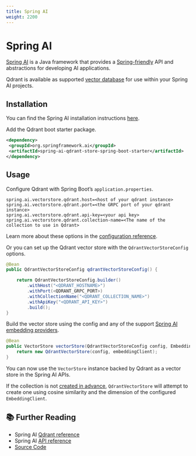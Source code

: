 ```yaml
---
title: Spring AI
weight: 2200
---
```


# Spring AI

[Spring AI](https://docs.spring.io/spring-ai/reference/) is a Java framework that provides a [Spring-friendly](https://spring.io/) API and abstractions for developing AI applications.

Qdrant is available as supported [vector database](https://qdrant.tech/articles/what-is-a-vector-database/) for use within your Spring AI projects.

## Installation

You can find the Spring AI installation instructions [here](https://docs.spring.io/spring-ai/reference/getting-started.html).

Add the Qdrant boot starter package.

```xml
<dependency>
 <groupId>org.springframework.ai</groupId>
 <artifactId>spring-ai-qdrant-store-spring-boot-starter</artifactId>
</dependency>
```

## Usage

Configure Qdrant with Spring Boot’s `application.properties`.

```
spring.ai.vectorstore.qdrant.host=<host of your qdrant instance>
spring.ai.vectorstore.qdrant.port=<the GRPC port of your qdrant instance>
spring.ai.vectorstore.qdrant.api-key=<your api key>
spring.ai.vectorstore.qdrant.collection-name=<The name of the collection to use in Qdrant>
```

Learn more about these options in the [configuration reference](https://docs.spring.io/spring-ai/reference/api/vectordbs/qdrant.html#qdrant-vectorstore-properties).

Or you can set up the Qdrant vector store with the `QdrantVectorStoreConfig` options.

```java
@Bean
public QdrantVectorStoreConfig qdrantVectorStoreConfig() {

    return QdrantVectorStoreConfig.builder()
        .withHost("<QDRANT_HOSTNAME>")
        .withPort(<QDRANT_GRPC_PORT>)
        .withCollectionName("<QDRANT_COLLECTION_NAME>")
        .withApiKey("<QDRANT_API_KEY>")
        .build();
}
```

Build the vector store using the config and any of the support [Spring AI embedding providers](https://docs.spring.io/spring-ai/reference/api/embeddings.html#available-implementations).

```java
@Bean
public VectorStore vectorStore(QdrantVectorStoreConfig config, EmbeddingClient embeddingClient) {
    return new QdrantVectorStore(config, embeddingClient);
}
```

You can now use the `VectorStore` instance backed by Qdrant as a vector store in the Spring AI APIs.

<aside role="status">If the collection is not <a href="/documentation/concepts/collections/#create-a-collection">created in advance</a>, <code>QdrantVectorStore</code> will attempt to create one using cosine similarity and the dimension of the configured <code>EmbeddingClient</code>.</aside>

## 📚 Further Reading

- Spring AI [Qdrant reference](https://docs.spring.io/spring-ai/reference/api/vectordbs/qdrant.html)
- Spring AI [API reference](https://docs.spring.io/spring-ai/reference/index.html)
- [Source Code](https://github.com/spring-projects/spring-ai/tree/main/vector-stores/spring-ai-qdrant)
